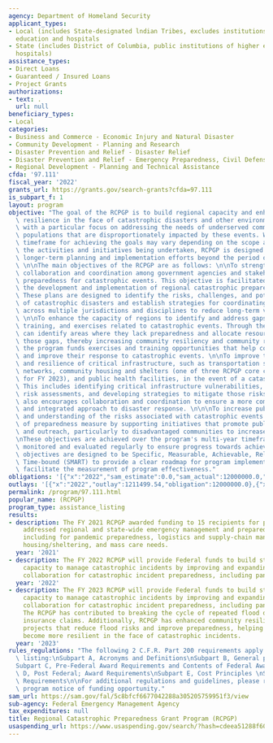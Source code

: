 ```yaml
---
agency: Department of Homeland Security
applicant_types:
- Local (includes State-designated lndian Tribes, excludes institutions of higher
  education and hospitals
- State (includes District of Columbia, public institutions of higher education and
  hospitals)
assistance_types:
- Direct Loans
- Guaranteed / Insured Loans
- Project Grants
authorizations:
- text: .
  url: null
beneficiary_types:
- Local
categories:
- Business and Commerce - Economic Injury and Natural Disaster
- Community Development - Planning and Research
- Disaster Prevention and Relief - Disaster Relief
- Disaster Prevention and Relief - Emergency Preparedness, Civil Defense
- Regional Development - Planning and Technical Assistance
cfda: '97.111'
fiscal_year: '2022'
grants_url: https://grants.gov/search-grants?cfda=97.111
is_subpart_f: 1
layout: program
objective: "The goal of the RCPGP is to build regional capacity and enhance community\
  \ resilience in the face of catastrophic disasters and other environmental stressors,\
  \ with a particular focus on addressing the needs of underserved communities and\
  \ populations that are disproportionately impacted by these events. While the specific\
  \ timeframe for achieving the goals may vary depending on the scope and nature of\
  \ the activities and initiatives being undertaken, RCPGP is designed to support\
  \ longer-term planning and implementation efforts beyond the period of performance.\
  \ \n\nThe main objectives of the RCPGP are as follows: \n\nTo strengthen regional\
  \ collaboration and coordination among government agencies and stakeholders to improve\
  \ preparedness for catastrophic events. This objective is facilitated by supporting\
  \ the development and implementation of regional catastrophic preparedness plans.\
  \ These plans are designed to identify the risks, challenges, and potential impacts\
  \ of catastrophic disasters and establish strategies for coordinating response efforts\
  \ across multiple jurisdictions and disciplines to reduce long-term vulnerability.\
  \ \n\nTo enhance the capacity of regions to identify and address gaps in planning,\
  \ training, and exercises related to catastrophic events. Through the RCPGP, regions\
  \ can identify areas where they lack preparedness and allocate resources to address\
  \ those gaps, thereby increasing community resiliency and community readiness. Additionally,\
  \ the program funds exercises and training opportunities that help communities practice\
  \ and improve their response to catastrophic events. \n\nTo improve the readiness\
  \ and resilience of critical infrastructure, such as transportation systems, communication\
  \ networks, community housing and shelters (one of three RCPGP core capabilities\
  \ for FY 2023), and public health facilities, in the event of a catastrophic incident.\
  \ This includes identifying critical infrastructure vulnerabilities, conducting\
  \ risk assessments, and developing strategies to mitigate those risks. The RCPGP\
  \ also encourages collaboration and coordination to ensure a more comprehensive\
  \ and integrated approach to disaster response. \n\n\nTo increase public awareness\
  \ and understanding of the risks associated with catastrophic events and the importance\
  \ of preparedness measure by supporting initiatives that promote public education\
  \ and outreach, particularly to disadvantaged communities to increase equity. \n\
  \nThese objectives are achieved over the program's multi-year timeframe and are\
  \ monitored and evaluated regularly to ensure progress towards achieving them. The\
  \ objectives are designed to be Specific, Measurable, Achievable, Relevant, and\
  \ Time-bound (SMART) to provide a clear roadmap for program implementation and to\
  \ facilitate the measurement of program effectiveness."
obligations: '[{"x":"2022","sam_estimate":0.0,"sam_actual":12000000.0,"usa_spending_actual":12000000.0},{"x":"2023","sam_estimate":12000000.0,"sam_actual":0.0,"usa_spending_actual":11999969.61},{"x":"2024","sam_estimate":11999999.0,"sam_actual":0.0,"usa_spending_actual":-183134.29}]'
outlays: '[{"x":"2022","outlay":1211499.54,"obligation":12000000.0},{"x":"2023","outlay":219110.29,"obligation":12000000.0},{"x":"2024","outlay":0.0,"obligation":0.0}]'
permalink: /program/97.111.html
popular_name: (RCPGP)
program_type: assistance_listing
results:
- description: The FY 2021 RCPGP awarded funding to 15 recipients for projects that
    addressed regional and state-wide emergency management and preparedness needs,
    including for pandemic preparedness, logistics and supply-chain management, emergency
    housing/sheltering, and mass care needs.
  year: '2021'
- description: The FY 2022 RCPGP will provide Federal funds to build state and local
    capacity to manage catastrophic incidents by improving and expanding regional
    collaboration for catastrophic incident preparedness, including pandemic preparedness.
  year: '2022'
- description: The FY 2023 RCPGP will provide Federal funds to build state and local
    capacity to manage catastrophic incidents by improving and expanding regional
    collaboration for catastrophic incident preparedness, including pandemic preparedness.
    The RCPGP has contributed to breaking the cycle of repeated flood damage and associated
    insurance claims. Additionally, RCPGP has enhanced community resilience by supporting
    projects that reduce flood risks and improve preparedness, helping communities
    become more resilient in the face of catastrophic incidents.
  year: '2023'
rules_regulations: "The following 2 C.F.R. Part 200 requirements apply to this assistance\
  \ listing:\nSubpart A, Acronyms and Definitions\nSubpart B, General provisions\n\
  Subpart C, Pre-Federal Award Requirements and Contents of Federal Awards\nSubpart\
  \ D, Post Federal; Award Requirements\nSubpart E, Cost Principles \nSubpart F, Audit\
  \ Requirements\n\nFor additional regulations and guidelines, please refer to the\
  \ program notice of funding opportunity."
sam_url: https://sam.gov/fal/5c8bfcf6677042288a305205759951f3/view
sub-agency: Federal Emergency Management Agency
tax_expenditures: null
title: Regional Catastrophic Preparedness Grant Program (RCPGP)
usaspending_url: https://www.usaspending.gov/search/?hash=cdeea51288f60ded77744a8423514b5e
---
```

